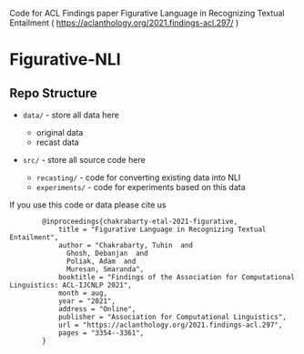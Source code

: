 Code for ACL Findings paper Figurative Language in Recognizing Textual Entailment ( https://aclanthology.org/2021.findings-acl.297/ )

# Figurative-NLI

## Repo Structure

- `data/` - store all data here
  - original data
  - recast data

- `src/` - store all source code here
  - `recasting/` - code for converting existing data into NLI
  - `experiments/` - code for experiments based on this data

If you use this code or data please cite us

            @inproceedings{chakrabarty-etal-2021-figurative,
                title = "Figurative Language in Recognizing Textual Entailment",
                author = "Chakrabarty, Tuhin  and
                  Ghosh, Debanjan  and
                  Poliak, Adam  and
                  Muresan, Smaranda",
                booktitle = "Findings of the Association for Computational Linguistics: ACL-IJCNLP 2021",
                month = aug,
                year = "2021",
                address = "Online",
                publisher = "Association for Computational Linguistics",
                url = "https://aclanthology.org/2021.findings-acl.297",
                pages = "3354--3361",
            }

